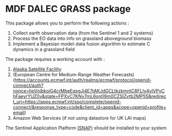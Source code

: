 # MDF DALEC GRASS package 

This package allows you to perform the following actions : 

1. Collect earth observation data (from the Sentinel 1 and 2 systems)
2. Process the EO data into info on grassland aboveground biomass
3. Implement a Bayesian model-data fusion algorithm to estimate C dynamics in a grassland field

The package requires a working account with : 

1. [Alaska Satellite Facility](https://asf.alaska.edu)
2. (European Centre for Medium-Range Weather Forecasts) (https://accounts.ecmwf.int/auth/realms/ecmwf/protocol/openid-connect/auth?nonce=hpVojbkoiG4crMbeEqsgJi4E7tAKJdGCLtkzkmntC8FLIy4vIVPyChFaeyrYUZ0v&state=FPXvC7KNv7mL6on09m0CZSlZvtb2MP5S&redirect_uri=https://apps.ecmwf.int/sso/complete/openid-connect/&response_type=code&client_id=apps&scope=openid+profile+email)
3. Amazon Web Services (if not using datastore for UK LAI maps)

The Sentinel Application Platform [(SNAP)](https://step.esa.int/main/download/snap-download/) should be installed to your system 





